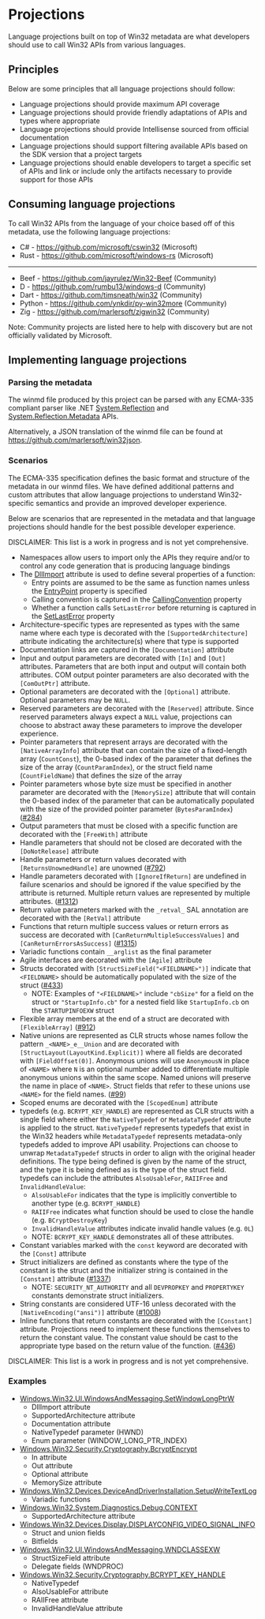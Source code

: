# Projections

Language projections built on top of Win32 metadata are what developers should use to call Win32 APIs from various languages.

## Principles

Below are some principles that all language projections should follow:

* Language projections should provide maximum API coverage
* Language projections should provide friendly adaptations of APIs and types where appropriate
* Language projections should provide Intellisense sourced from official documentation
* Language projections should support filtering available APIs based on the SDK version that a project targets
* Language projections should enable developers to target a specific set of APIs and link or include only the artifacts necessary to provide support for those APIs

## Consuming language projections

To call Win32 APIs from the language of your choice based off of this metadata, use the following language projections:

* C# - https://github.com/microsoft/cswin32 (Microsoft)
* Rust - https://github.com/microsoft/windows-rs (Microsoft)
---
* Beef - https://github.com/jayrulez/Win32-Beef (Community)
* D - https://github.com/rumbu13/windows-d (Community)
* Dart - https://github.com/timsneath/win32 (Community)
* Python - https://github.com/ynkdir/py-win32more (Community)
* Zig - https://github.com/marlersoft/zigwin32 (Community)

Note: Community projects are listed here to help with discovery but are not officially validated by Microsoft.

## Implementing language projections

### Parsing the metadata

The winmd file produced by this project can be parsed with any ECMA-335 compliant parser like .NET [System.Reflection](https://docs.microsoft.com/dotnet/api/system.reflection?view=net-5.0) and [System.Reflection.Metadata](https://docs.microsoft.com/dotnet/api/system.reflection.metadata?view=net-5.0) APIs.

Alternatively, a JSON translation of the winmd file can be found at https://github.com/marlersoft/win32json.

### Scenarios

The ECMA-335 specification defines the basic format and structure of the metadata in our winmd files. We have defined additional patterns and custom attributes that allow language projections to understand Win32-specific semantics and provide an improved developer experience.

Below are scenarios that are represented in the metadata and that language projections should handle for the best possible developer experience.

DISCLAIMER: This list is a work in progress and is not yet comprehensive.

* Namespaces allow users to import only the APIs they require and/or to control any code generation that is producing language bindings
* The [DllImport](https://learn.microsoft.com/dotnet/api/system.runtime.interopservices.dllimportattribute) attribute is used to define several properties of a function:
  * Entry points are assumed to be the same as function names unless the [EntryPoint](https://learn.microsoft.com/dotnet/api/system.runtime.interopservices.dllimportattribute.entrypoint) property is specified
  * Calling convention is captured in the [CallingConvention](https://learn.microsoft.com/dotnet/api/system.runtime.interopservices.dllimportattribute.callingconvention) property
  * Whether a function calls `SetLastError` before returning is captured in the [SetLastError](https://learn.microsoft.com/dotnet/api/system.runtime.interopservices.dllimportattribute.setlasterror) property
* Architecture-specific types are represented as types with the same name where each type is decorated with the `[SupportedArchitecture]` attribute indicating the architecture(s) where that type is supported
* Documentation links are captured in the `[Documentation]` attribute
* Input and output parameters are decorated with `[In]` and `[Out]` attributes. Parameters that are both input and output will contain both attributes. COM output pointer parameters are also decorated with the `[ComOutPtr]` attribute.
* Optional parameters are decorated with the `[Optional]` attribute. Optional parameters may be `NULL`.
* Reserved parameters are decorated with the `[Reserved]` attribute. Since reserved parameters always expect a `NULL` value, projections can choose to abstract away these parameters to improve the developer experience.
* Pointer parameters that represent arrays are decorated with the `[NativeArrayInfo]` attribute that can contain the size of a fixed-length array (`CountConst`), the 0-based index of the parameter that defines the size of the array (`CountParamIndex`), or the struct field name (`CountFieldName`) that defines the size of the array
* Pointer parameters whose byte size must be specified in another parameter are decorated with the `[MemorySize]` attribute that will contain the 0-based index of the parameter that can be automatically populated with the size of the provided pointer parameter (`BytesParamIndex`) ([#284](https://github.com/microsoft/win32metadata/issues/284))
* Output parameters that must be closed with a specific function are decorated with the `[FreeWith]` attribute
* Handle parameters that should not be closed are decorated with the `[DoNotRelease]` attribute
* Handle parameters or return values decorated with `[ReturnsUnownedHandle]` are unowned ([#792](https://github.com/microsoft/win32metadata/issues/792))
* Handle parameters decorated with `[IgnoreIfReturn]` are undefined in failure scenarios and should be ignored if the value specified by the attribute is returned. Multiple return values are represented by multiple attributes. ([#1312](https://github.com/microsoft/win32metadata/issues/1312))
* Return value parameters marked with the `_retval_` SAL annotation are decorated with the `[RetVal]` attribute
* Functions that return multiple success values or return errors as success are decorated with `[CanReturnMultipleSuccessValues]` and `[CanReturnErrorsAsSuccess]` ([#1315](https://github.com/microsoft/win32metadata/issues/1315))
* Variadic functions contain `__arglist` as the final parameter
* Agile interfaces are decorated with the `[Agile]` attribute
* Structs decorated with `[StructSizeField("<FIELDNAME>")]` indicate that `<FIELDNAME>` should be automatically populated with the size of the struct ([#433](https://github.com/microsoft/win32metadata/issues/433))
  * NOTE: Examples of `"<FIELDNAME>"` include `"cbSize"` for a field on the struct or `"StartupInfo.cb"` for a nested field like `StartupInfo.cb` on the `STARTUPINFOEXW` struct
* Flexible array members at the end of a struct are decorated with `[FlexibleArray]` ([#912](https://github.com/microsoft/win32metadata/issues/912))
* Native unions are represented as CLR structs whose names follow the pattern `_<NAME>_e__Union` and are decorated with `[StructLayout(LayoutKind.Explicit)]` where all fields are decorated with `[FieldOffset(0)]`. Anonymous unions will use `AnonymousN` in place of `<NAME>` where `N` is an optional number added to differentiate multiple anonymous unions within the same scope. Named unions will preserve the name in place of `<NAME>`. Struct fields that refer to these unions use `<NAME>` for the field names. ([#99](https://github.com/microsoft/win32metadata/issues/99))
* Scoped enums are decorated with the `[ScopedEnum]` attribute
* typedefs (e.g. `BCRYPT_KEY_HANDLE`) are represented as CLR structs with a single field where either the `NativeTypedef` or `MetadataTypedef` attribute is applied to the struct. `NativeTypedef` represents typedefs that exist in the Win32 headers while `MetadataTypedef` represents metadata-only typedefs added to improve API usability. Projections can choose to unwrap `MetadataTypedef` structs in order to align with the original header definitions. The type being defined is given by the name of the struct, and the type it is being defined as is the type of the struct field. typedefs can include the attributes `AlsoUsableFor`, `RAIIFree` and `InvalidHandleValue`:
  * `AlsoUsableFor` indicates that the type is implicitly convertible to another type (e.g. `BCRYPT_HANDLE`)
  * `RAIIFree` indicates what function should be used to close the handle (e.g. `BCryptDestroyKey`)
  * `InvalidHandleValue` attributes indicate invalid handle values (e.g. `0L`)
  * NOTE: `BCRYPT_KEY_HANDLE` demonstrates all of these attributes.
* Constant variables marked with the `const` keyword are decorated with the `[Const]` attribute
* Struct initializers are defined as constants where the type of the constant is the struct and the initializer string is contained in the `[Constant]` attribute ([#1337](https://github.com/microsoft/win32metadata/issues/1337))
  * NOTE: `SECURITY_NT_AUTHORITY` and all `DEVPROPKEY` and `PROPERTYKEY` constants demonstrate struct initializers.
* String constants are considered UTF-16 unless decorated with the `[NativeEncoding("ansi")]` attribute ([#1008](https://github.com/microsoft/win32metadata/issues/1008))
* Inline functions that return constants are decorated with the `[Constant]` attribute. Projections need to implement these functions themselves to return the constant value. The constant value should be cast to the appropriate type based on the return value of the function. ([#436](https://github.com/microsoft/win32metadata/issues/436))

DISCLAIMER: This list is a work in progress and is not yet comprehensive.

### Examples

* [Windows.Win32.UI.WindowsAndMessaging.SetWindowLongPtrW](https://learn.microsoft.com/windows/win32/api/winuser/nf-winuser-setwindowlongptrw)
  * DllImport attribute
  * SupportedArchitecture attribute
  * Documentation attribute
  * NativeTypedef parameter (HWND)
  * Enum parameter (WINDOW_LONG_PTR_INDEX)
* [Windows.Win32.Security.Cryptography.BcryptEncrypt](https://learn.microsoft.com/windows/win32/api/bcrypt/nf-bcrypt-bcryptencrypt)
  * In attribute
  * Out attribute
  * Optional attribute
  * MemorySize attribute
* [Windows.Win32.Devices.DeviceAndDriverInstallation.SetupWriteTextLog](https://learn.microsoft.com/windows/win32/api/setupapi/nf-setupapi-setupwritetextlog)
  * Variadic functions
* [Windows.Win32.System.Diagnostics.Debug.CONTEXT](https://learn.microsoft.com/windows/win32/api/winnt/ns-winnt-context)
  * SupportedArchitecture attribute
* [Windows.Win32.Devices.Display.DISPLAYCONFIG_VIDEO_SIGNAL_INFO](https://docs.microsoft.com/windows/win32/api/wingdi/ns-wingdi-displayconfig_video_signal_info)
  * Struct and union fields
  * Bitfields
* [Windows.Win32.UI.WindowsAndMessaging.WNDCLASSEXW](https://learn.microsoft.com/windows/win32/api/winuser/ns-winuser-wndclassexw)
  * StructSizeField attribute
  * Delegate fields (WNDPROC)
* [Windows.Win32.Security.Cryptography.BCRYPT_KEY_HANDLE](https://learn.microsoft.com/windows/win32/api/bcrypt/nf-bcrypt-bcryptimportkey)
  * NativeTypedef
  * AlsoUsableFor attribute
  * RAIIFree attribute
  * InvalidHandleValue attribute

